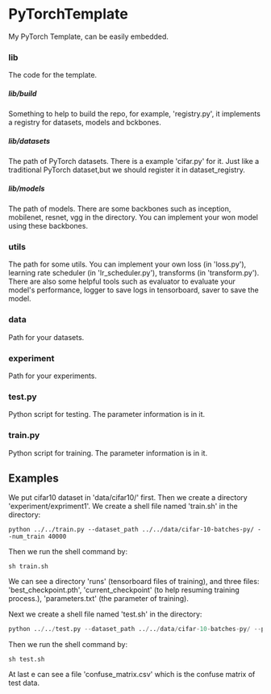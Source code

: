 # PyTorchTemplate
My PyTorch Template, can be easily embedded.

### lib

The code for the template.

##### lib/build

Something to help to build the repo, for example, 'registry.py', it implements a registry for datasets, models and bckbones.

##### lib/datasets

The path of PyTorch datasets. There is a example 'cifar.py' for it.  Just like a traditional PyTorch dataset,but we should register it in dataset_registry.

##### lib/models

The path of models. There are some backbones such as  inception, mobilenet, resnet, vgg in the directory. You can implement your won model using these backbones.

### utils

The path for some utils. You can implement your own loss (in 'loss.py'), learning rate scheduler (in 'lr_scheduler.py'), transforms (in 'transform.py'). There are also some helpful tools such as evaluator to evaluate your model's performance, logger to save logs in tensorboard, saver to save the model.

### data

Path for your datasets.

### experiment

 Path for your experiments.

### test.py

Python script for testing. The parameter information is in it.

### train.py

Python script for training. The parameter information is in it.



## Examples

We put cifar10 dataset in 'data/cifar10/' first. Then we create a directory 'experiment/expriment1'. We  create a shell file named 'train.sh' in the directory:

```shell
python ../../train.py --dataset_path ../../data/cifar-10-batches-py/ --num_train 40000
```

Then we run the shell command by:

```shell
sh train.sh
```

We can see a directory 'runs' (tensorboard files of training), and three files: 'best_checkpoint.pth', 'current_checkpoint' (to help resuming training process.), 'parameters.txt' (the parameter of training).

Next we  create a shell file named 'test.sh' in the directory:

```python
python ../../test.py --dataset_path ../../data/cifar-10-batches-py/ --pretrained_model_path ./best_checkpoint.pth
```

Then we run the shell command by:

```shell
sh test.sh
```

At last e can see a file 'confuse_matrix.csv' which is the confuse matrix of test data.



